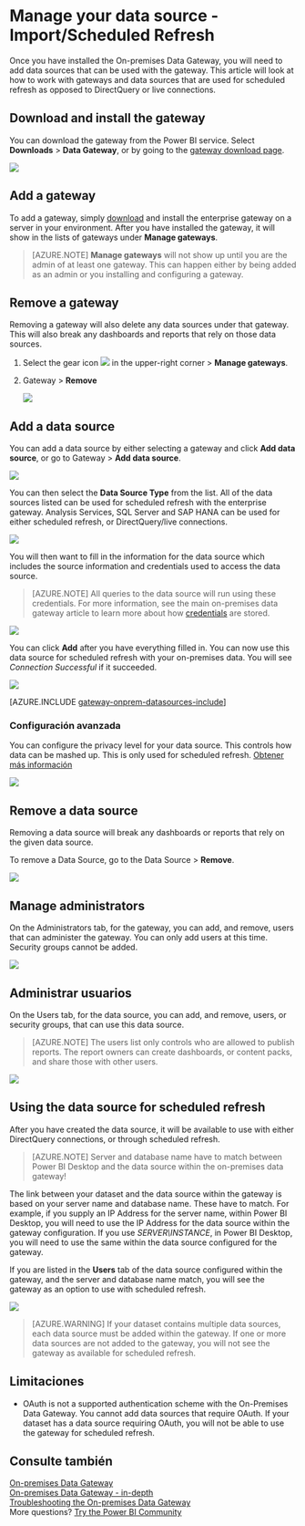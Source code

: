 <properties
pageTitle="Manage your data source - Import/Scheduled Refresh"
description="How to manage the on-premises data gateway gateway and data sources that belong to that gateway. This article is specific to data sources that can be used with import/scheduled refresh."
services="powerbi"
documentationCenter=""
authors="guyinacube"
manager="erikre"
backup=""
editor=""
tags=""
qualityFocus="monitoring"
qualityDate="05/16/2016"/>

<tags
ms.service="powerbi"
ms.devlang="NA"
ms.topic="article"
ms.tgt_pltfrm="na"
ms.workload="powerbi"
ms.date="10/01/2016"
ms.author="asaxton"/>
# Manage your data source - Import/Scheduled Refresh

Once you have installed the On-premises Data Gateway, you will need to add data sources that can be used with the gateway. This article will look at how to work with gateways and data sources that are used for scheduled refresh as opposed to DirectQuery or live connections.

## Download and install the gateway

You can download the gateway from the Power BI service. Select <bpt id="p1">**</bpt>Downloads<ept id="p1">**</ept><ph id="ph1"> &gt; </ph><bpt id="p2">**</bpt>Data Gateway<ept id="p2">**</ept>, or by going to the <bpt id="p3">[</bpt>gateway download page<ept id="p3">](https://go.microsoft.com/fwlink/?LinkId=698861)</ept>.

![](media/powerbi-gateway-onprem/powerbi-download-data-gateway.png)

## Add a gateway

To add a gateway, simply <bpt id="p1">[</bpt>download<ept id="p1">](https://go.microsoft.com/fwlink/?LinkId=698863)</ept> and install the enterprise gateway on a server in your environment. After you have installed the gateway, it will show in the lists of gateways under <bpt id="p1">**</bpt>Manage gateways<ept id="p1">**</ept>.

> [AZURE.NOTE] <bpt id="p1">**</bpt>Manage gateways<ept id="p1">**</ept> will not show up until you are the admin of at least one gateway. This can happen either by being added as an admin or you installing and configuring a gateway.

## Remove a gateway

Removing a gateway will also delete any data sources under that gateway.  This will also break any dashboards and reports that rely on those data sources.

1.  Select the gear icon <ph id="ph1">![](media/powerbi-gateway-enterprise-manage/pbi_gearicon.png)</ph> in the upper-right corner &gt; <bpt id="p1">**</bpt>Manage gateways<ept id="p1">**</ept>.

2.  Gateway &gt; <bpt id="p1">**</bpt>Remove<ept id="p1">**</ept>

    ![](media/powerbi-gateway-enterprise-manage/datasourcesettings7.png)

## Add a data source

You can add a data source by either selecting a gateway and click <bpt id="p1">**</bpt>Add data source<ept id="p1">**</ept>, or go to Gateway &gt; <bpt id="p2">**</bpt>Add data source<ept id="p2">**</ept>.

![](media/powerbi-gateway-enterprise-manage/datasourcesettings1.png)

You can then select the <bpt id="p1">**</bpt>Data Source Type<ept id="p1">**</ept> from the list. All of the data sources listed can be used for scheduled refresh with the enterprise gateway. Analysis Services, SQL Server and SAP HANA can be used for either scheduled refresh, or DirectQuery/live connections.

![](media/powerbi-gateway-enterprise-manage/datasourcesettings2.png)

You will then want to fill in the information for the data source which includes the source information and credentials used to access the data source.

> [AZURE.NOTE] All queries to the data source will run using these credentials. For more information, see the main on-premises data gateway article to learn more about how <bpt id="p1">[</bpt>credentials<ept id="p1">](powerbi-gateway-onprem.md#credentials)</ept> are stored.

![](media/powerbi-gateway-enterprise-manage/datasourcesettings3-oracle.png)

You can click <bpt id="p1">**</bpt>Add<ept id="p1">**</ept> after you have everything filled in.  You can now use this data source for scheduled refresh with your on-premises data. You will see <bpt id="p1">*</bpt>Connection Successful<ept id="p1">*</ept> if it succeeded.

![](media/powerbi-gateway-enterprise-manage/datasourcesettings4.png)

<!-- Shared Install steps Include -->
[AZURE.INCLUDE [gateway-onprem-datasources-include](../includes/gateway-onprem-datasources-include.md)]

### Configuración avanzada

You can configure the privacy level for your data source. This controls how data can be mashed up. This is only used for scheduled refresh. [Obtener más información](https://support.office.com/article/Privacy-levels-Power-Query-CC3EDE4D-359E-4B28-BC72-9BEE7900B540)

![](media/powerbi-gateway-enterprise-manage/datasourcesettings9.png)

## Remove a data source

Removing a data source will break any dashboards or reports that rely on the given data source.  

To remove a Data Source, go to the Data Source &gt; <bpt id="p1">**</bpt>Remove<ept id="p1">**</ept>.

![](media/powerbi-gateway-enterprise-manage/datasourcesettings6.png)

## Manage administrators

On the Administrators tab, for the gateway, you can add, and remove, users that can administer the gateway. You can only add users at this time. Security groups cannot be added.

![](media/powerbi-gateway-enterprise-manage/datasourcesettings8.png)

## Administrar usuarios

On the Users tab, for the data source, you can add, and remove, users, or security groups, that can use this data source.

> [AZURE.NOTE] The users list only controls who are allowed to publish reports. The report owners can create dashboards, or content packs, and share those with other users.

![](media/powerbi-gateway-enterprise-manage/datasourcesettings5.png)

## Using the data source for scheduled refresh

After you have created the data source, it will be available to use with either DirectQuery connections, or through scheduled refresh. 

> [AZURE.NOTE] Server and database name have to match between Power BI Desktop and the data source within the on-premises data gateway!

The link between your dataset and the data source within the gateway is based on your server name and database name. These have to match. For example, if you supply an IP Address for the server name, within Power BI Desktop, you will need to use the IP Address for the data source within the gateway configuration. If you use <bpt id="p1">*</bpt>SERVER\INSTANCE<ept id="p1">*</ept>, in Power BI Desktop, you will need to use the same within the data source configured for the gateway.

If you are listed in the <bpt id="p1">**</bpt>Users<ept id="p1">**</ept> tab of the data source configured within the gateway, and the server and database name match, you will see the gateway as an option to use with scheduled refresh.

![](media/powerbi-gateway-enterprise-manage/powerbi-gateway-enterprise-schedule-refresh.png)

> [AZURE.WARNING] If your dataset contains multiple data sources, each data source must be added within the gateway. If one or more data sources are not added to the gateway, you will not see the gateway as available for scheduled refresh.

## Limitaciones

- OAuth is not a supported authentication scheme with the On-Premises Data Gateway. You cannot add data sources that require OAuth. If your dataset has a data source requiring OAuth, you will not be able to use the gateway for scheduled refresh.

## Consulte también

[On-premises Data Gateway](powerbi-gateway-onprem.md)  
[On-premises Data Gateway - in-depth](powerbi-gateway-onprem-indepth.md)  
[Troubleshooting the On-premises Data Gateway](powerbi-gateway-onprem-tshoot.md)  
More questions? [Try the Power BI Community](http://community.powerbi.com/)